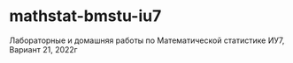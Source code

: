 # mathstat-bmstu-iu7
Лабораторные и домашняя работы по Математической статистике ИУ7, Вариант 21, 2022г
